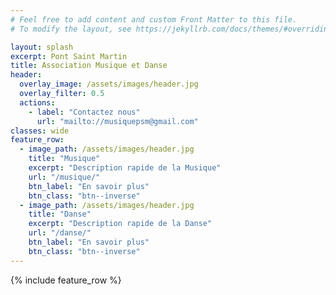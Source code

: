 ```yaml
---
# Feel free to add content and custom Front Matter to this file.
# To modify the layout, see https://jekyllrb.com/docs/themes/#overriding-theme-defaults

layout: splash
excerpt: Pont Saint Martin
title: Association Musique et Danse
header:
  overlay_image: /assets/images/header.jpg
  overlay_filter: 0.5
  actions:
    - label: "Contactez nous"
      url: "mailto://musiquepsm@gmail.com"
classes: wide
feature_row:
  - image_path: /assets/images/header.jpg
    title: "Musique"
    excerpt: "Description rapide de la Musique"
    url: "/musique/"
    btn_label: "En savoir plus"
    btn_class: "btn--inverse"
  - image_path: /assets/images/header.jpg
    title: "Danse"
    excerpt: "Description rapide de la Danse"
    url: "/danse/"
    btn_label: "En savoir plus"
    btn_class: "btn--inverse"
---
```


{% include feature_row %}
